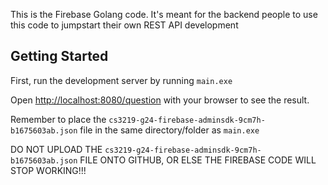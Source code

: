This is the Firebase Golang code. It's meant for the backend people to use this code to jumpstart their own REST API development

## Getting Started

First, run the development server by running `main.exe`

Open [http://localhost:8080/question](http://localhost:8080/question) with your browser to see the result.

Remember to place the `cs3219-g24-firebase-adminsdk-9cm7h-b1675603ab.json` file in the same directory/folder as `main.exe`

DO NOT UPLOAD THE `cs3219-g24-firebase-adminsdk-9cm7h-b1675603ab.json` FILE ONTO GITHUB, OR ELSE THE FIREBASE CODE WILL STOP WORKING!!!

